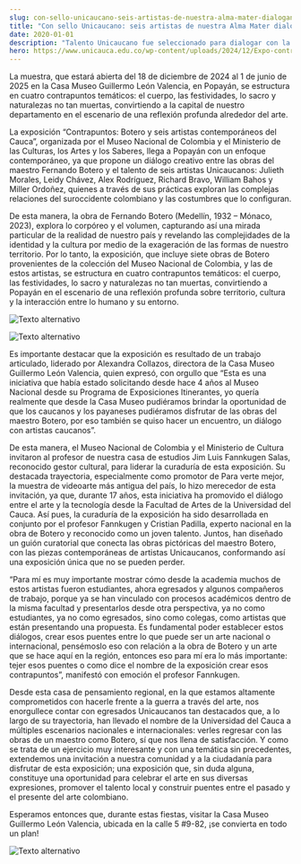 ```yaml
---
slug: con-sello-unicaucano-seis-artistas-de-nuestra-alma-mater-dialogan-con-las-obras-de-botero
title: "Con sello Unicaucano: seis artistas de nuestra Alma Mater dialogan con las obras de Botero"
date: 2020-01-01
description: "Talento Unicaucano fue seleccionado para dialogar con la obra de Fernando Botero en “Contrapuntos: Botero y seis artistas contemporáneos del Cauca”, una exposición que reflexiona sobre el vínculo entre el territorio y la cultura en el suroccidente colombiano."
hero: https://www.unicauca.edu.co/wp-content/uploads/2024/12/Expo-contrapuntos-e1734625049878.jpeg
---
```


<article>
  <p>
    La muestra, que estará abierta del 18 de diciembre de 2024 al 1 de junio de 2025 en la Casa Museo Guillermo León Valencia, en Popayán, se estructura en cuatro contrapuntos temáticos: el cuerpo, las festividades, lo sacro y naturalezas no tan muertas, convirtiendo a la capital de nuestro departamento en el escenario de una reflexión profunda alrededor del arte. 
  </p>
  <p>
    La exposición “Contrapuntos: Botero y seis artistas contemporáneos del Cauca”, organizada por el Museo Nacional de Colombia y el Ministerio de las Culturas, los Artes y los Saberes, llega a Popayán con un enfoque contemporáneo, ya que propone un diálogo creativo entre las obras del maestro Fernando Botero y el talento de seis artistas Unicaucanos: Julieth Morales, Leidy Chávez, Alex Rodríguez, Richard Bravo, William Bahos y Miller Ordoñez, quienes a través de sus prácticas exploran las complejas relaciones del suroccidente colombiano y las costumbres que lo configuran.
  </p>
  <p>
    De esta manera, la obra de Fernando Botero (Medellín, 1932 – Mónaco, 2023), explora lo corpóreo y el volumen, capturando así una mirada particular de la realidad de nuestro país y revelando las complejidades de la identidad y la cultura por medio de la exageración de las formas de nuestro territorio. Por lo tanto, la exposición, que incluye siete obras de Botero provenientes de la colección del Museo Nacional de Colombia, y las de estos artistas, se estructura en cuatro contrapuntos temáticos: el cuerpo, las festividades, lo sacro y naturalezas no tan muertas, convirtiendo a Popayán en el escenario de una reflexión profunda sobre territorio, cultura y la interacción entre lo humano y su entorno.
  </p>
</article>

![Texto alternativo](https://th.bing.com/th/id/OIG2.9O4YqGf98tiYzjKDvg7L)

![Texto alternativo](https://th.bing.com/th/id/OIG2.9O4YqGf98tiYzjKDvg7L)

<article>
  <p>
    Es importante destacar que la exposición es resultado de un trabajo articulado, liderado por  Alexandra Collazos, directora de la Casa Museo Guillermo León Valencia, quien expresó, con orgullo que “Esta es una iniciativa que había estado solicitando desde hace 4 años al Museo Nacional desde su Programa de Exposiciones Itinerantes, yo quería realmente que desde la Casa Museo pudiéramos brindar la oportunidad de que los caucanos y los payaneses pudiéramos disfrutar de las obras del maestro Botero, por eso también se quiso hacer un encuentro, un diálogo con artistas caucanos”. 
  </p>
  <p>
    De esta manera, el Museo Nacional de Colombia y el Ministerio de Cultura invitaron al profesor de nuestra casa de estudios Jim Luis Fannkugen Salas, reconocido gestor cultural, para liderar la curaduría de esta exposición. Su destacada trayectoria, especialmente como promotor de Para verte mejor, la muestra de videoarte más antigua del país, lo hizo merecedor de esta invitación, ya que, durante 17 años, esta iniciativa ha promovido el diálogo entre el arte y la tecnología desde la Facultad de Artes de la Universidad del Cauca. Así pues, la curaduría de la exposición ha sido desarrollada en conjunto por el profesor Fannkugen y Cristian Padilla, experto nacional en la obra de Botero y reconocido como un joven talento. Juntos, han diseñado un guión curatorial que conecta las obras pictóricas del maestro Botero, con las piezas contemporáneas de artistas Unicaucanos, conformando así una exposición única que no se pueden perder. 
  </p>
</article>

<article>
  <p>
    “Para mí es muy importante mostrar cómo desde la academia muchos de estos artistas fueron estudiantes, ahora egresados y algunos compañeros de trabajo, porque ya se han vinculado con procesos académicos dentro de la misma facultad y presentarlos desde otra perspectiva, ya no como estudiantes, ya no como egresados, sino como colegas, como artistas que están presentando una propuesta. Es fundamental poder establecer estos diálogos, crear esos puentes entre lo que puede ser un arte nacional o internacional, pensémoslo eso con relación a la obra de Botero y un arte que se hace aquí en la región, entonces eso para mí era lo más importante: tejer esos puentes o como dice el nombre de la exposición crear esos contrapuntos”, manifestó con emoción el profesor Fannkugen.
  </p>
  <p>
    Desde esta casa de pensamiento regional, en la que estamos altamente comprometidos con hacerle frente a la guerra a través del arte, nos enorgullece contar con egresados Unicaucanos tan destacados que, a lo largo de su trayectoria, han llevado el nombre de la Universidad del Cauca a múltiples escenarios nacionales e internacionales: verles regresar con las obras de un maestro como Botero, sí que nos llena de satisfacción. Y como se trata de un ejercicio muy interesante y con una temática sin precedentes, extendemos una invitación a nuestra comunidad y a la ciudadanía para disfrutar de esta exposición; una exposición que, sin duda alguna, constituye una oportunidad para celebrar el arte en sus diversas expresiones, promover el talento local y construir puentes entre el pasado y el presente del arte colombiano.
  </p>
  <p>
    Esperamos entonces que, durante estas fiestas, visitar la Casa Museo Guillermo León Valencia, ubicada en la calle 5 #9-82, ¡se convierta en todo un plan! 
  </p>
</article>

![Texto alternativo](https://th.bing.com/th/id/OIG2.9O4YqGf98tiYzjKDvg7L)
